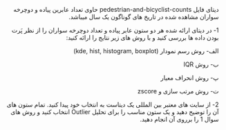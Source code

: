 <div dir="rtl">
دیتای فایل pedestrian-and-bicyclist-counts حاوی تعداد عابرین پیاده و دوچرخه سواران مشاهده شده در تاریخ های گوناگون یک سال میباشد.

1- در دیتای ارائه شده هر دو ستون عابر پیاده و تعداد دوچرخه سواران را از نظر پَرت بودن داده ها بررسی کنید و با روش های زیر نتایج را ارائه کنید:

الف- روش رسم نمودار (kde, hist, histogram, boxplot)

ب- روش IQR

پ- روش انحراف معیار

ت- روش مرتب سازی و zscore

2- از سایت های معتبر بین المللی یک دیتاست به انتخاب خود پیدا کنید. تمام ستون های آن را توضیح دهید و یک ستون مناسب را برای تحلیل Outlier انتخاب کنید و روش های سوال 1 را برروی آن انجام دهید.
</div>